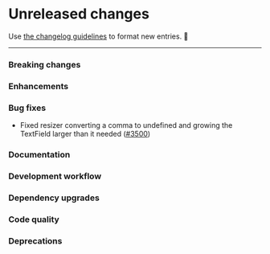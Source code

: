 # Unreleased changes

Use [the changelog guidelines](https://git.io/polaris-changelog-guidelines) to format new entries. 💜

---

### Breaking changes

### Enhancements

### Bug fixes

- Fixed resizer converting a comma to undefined and growing the TextField larger than it needed ([#3500](https://github.com/Shopify/polaris-react/pull/3500))

### Documentation

### Development workflow

### Dependency upgrades

### Code quality

### Deprecations
